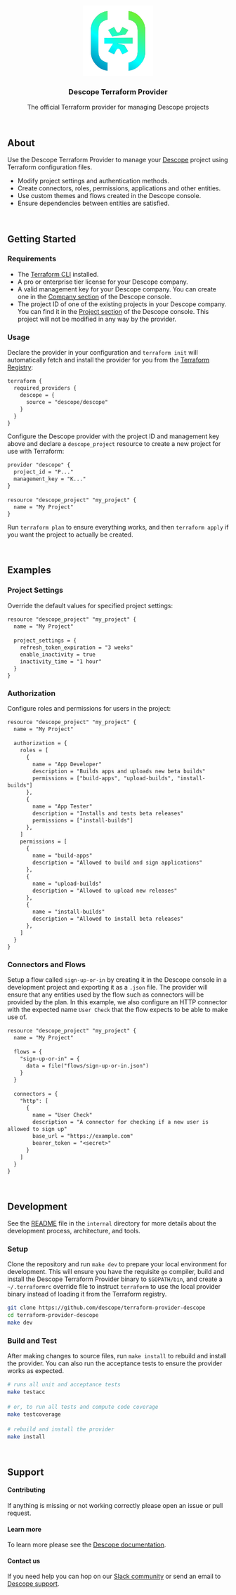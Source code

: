 
<div align="center">
  <a href="https://github.com/descope/terraform-provider-descope">
    <img src=".github/images/descope-logo.png" alt="Descope Logo" width="160" height="160">
  </a>

  <h3 align="center">Descope Terraform Provider</h3>

  <p align="center">
    The official Terraform provider for managing Descope projects
  </p>
</div>

<br />

## About

Use the Descope Terraform Provider to manage your [Descope](https://www.descope.com) project
using Terraform configuration files.

* Modify project settings and authentication methods.
* Create connectors, roles, permissions, applications and other entities.
* Use custom themes and flows created in the Descope console.
* Ensure dependencies between entities are satisfied.

<br/>

## Getting Started

### Requirements

-   The [Terraform CLI](https://developer.hashicorp.com/terraform/install) installed.
-   A pro or enterprise tier license for your Descope company.
-   A valid management key for your Descope company. You can create one in the
    [Company section](https://app.descope.com/settings/company) of the Descope console.
-   The project ID of one of the existing projects in your Descope company. You can
    find it in the [Project section](https://app.descope.com/settings/project) of the
    Descope console. This project will not be modified in any way by the provider.

### Usage

Declare the provider in your configuration and `terraform init` will automatically fetch and install the provider
for you from the [Terraform Registry](https://registry.terraform.io):

```hcl
terraform {
  required_providers {
    descope = {
      source = "descope/descope"
    }
  }
}
```

Configure the Descope provider with the project ID and management key above and declare a `descope_project` resource
to create a new project for use with Terraform:

```hcl
provider "descope" {
  project_id = "P..."
  management_key = "K..."
}

resource "descope_project" "my_project" {
  name = "My Project"
}
```

Run `terraform plan` to ensure everything works, and then `terraform apply` if you want the project to actually
be created.

<br/>

## Examples

### Project Settings

Override the default values for specified project settings:

```hcl
resource "descope_project" "my_project" {
  name = "My Project"

  project_settings = {
    refresh_token_expiration = "3 weeks"
    enable_inactivity = true
    inactivity_time = "1 hour"
  }
}
```

### Authorization

Configure roles and permissions for users in the project:

```hcl
resource "descope_project" "my_project" {
  name = "My Project"

  authorization = {
    roles = [
      {
        name = "App Developer"
        description = "Builds apps and uploads new beta builds"
        permissions = ["build-apps", "upload-builds", "install-builds"]
      },
      {
        name = "App Tester"
        description = "Installs and tests beta releases"
        permissions = ["install-builds"]
      },
    ]
    permissions = [
      {
        name = "build-apps"
        description = "Allowed to build and sign applications"
      },
      {
        name = "upload-builds"
        description = "Allowed to upload new releases"
      },
      {
        name = "install-builds"
        description = "Allowed to install beta releases"
      },
    ]
  }
}
```

### Connectors and Flows

Setup a flow called `sign-up-or-in` by creating it in the Descope console in a development
project and exporting it as a `.json` file. The provider will ensure that any entities used
by the flow such as connectors will be provided by the plan. In this example, we also configure
an HTTP connector with the expected name `User Check` that the flow expects to be able to
make use of.

```hcl
resource "descope_project" "my_project" {
  name = "My Project"

  flows = {
    "sign-up-or-in" = {
      data = file("flows/sign-up-or-in.json")
    }
  }

  connectors = {
    "http": [
      {
        name = "User Check"
        description = "A connector for checking if a new user is allowed to sign up"
        base_url = "https://example.com"
        bearer_token = "<secret>"
      }
    ]
  }
}
```

<br/>

## Development

See the [README](internal/README.md) file in the `internal` directory for more details about the development
process, architecture, and tools.

### Setup

Clone the repository and run `make dev` to prepare your local environment for development. This will ensure
you have the requisite `go` compiler, build and install the Descope Terraform Provider binary to `$GOPATH/bin`,
and create a `~/.terraformrc` override file to instruct `terraform` to use the local provider binary instead
of loading it from the Terraform registry.

```bash
git clone https://github.com/descope/terraform-provider-descope
cd terraform-provider-descope
make dev
```

### Build and Test

After making changes to source files, run `make install` to rebuild and install the provider. You can also run
the acceptance tests to ensure the provider works as expected.

```bash
# runs all unit and acceptance tests
make testacc

# or, to run all tests and compute code coverage
make testcoverage

# rebuild and install the provider
make install
```

<br/>

## Support

#### Contributing

If anything is missing or not working correctly please open an issue or pull request.

#### Learn more

To learn more please see the [Descope documentation](https://docs.descope.com).

#### Contact us

If you need help you can hop on our [Slack community](https://www.descope.com/community) or send an email to [Descope support](mailto:support@descope.com).
